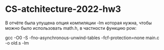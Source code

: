 # CS-atchitecture-2022-hw3

В отчёте была упущена опция компиляции -lm которая нужна, чтобы можно было использовать math.h, в частности функцию pow:

gcc -O0 -S -fno-asynchronous-unwind-tables -fcf-protection=none main.c -o old.s -lm
